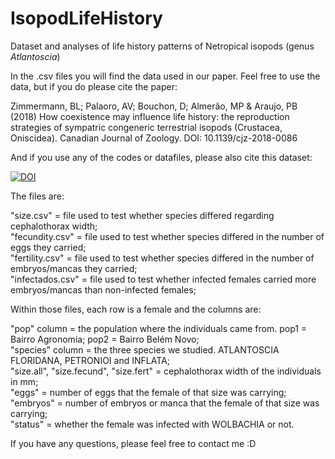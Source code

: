 # IsopodLifeHistory
Dataset and analyses of life history patterns of Netropical isopods (genus <i>Atlantoscia</i>)

In the .csv files you will find the data used in our paper. Feel free to use the data, but if you do please cite the paper:<br/>

Zimmermann, BL; Palaoro, AV; Bouchon, D; Almerão, MP & Araujo, PB (2018) How coexistence may influence life history: the reproduction strategies of sympatric congeneric terrestrial isopods (Crustacea, Oniscidea). Canadian Journal of Zoology. DOI: 10.1139/cjz-2018-0086<br/>

And if you use any of the codes or datafiles, please also cite this dataset:</br>

[![DOI](https://zenodo.org/badge/68820480.svg)](https://zenodo.org/badge/latestdoi/68820480)


The files are: <br/>


"size.csv" = file used to test whether species differed regarding cephalothorax width;<br/>
"fecundity.csv" = file used to test whether species differed in the number of eggs they carried;<br/>
"fertility.csv" = file used to test whether species differed in the number of embryos/mancas they carried;<br/>
"infectados.csv" = file used to test whether infected females carried more embryos/mancas than non-infected females;<br/>

Within those files, each row is a female and the columns are: <br/>

"pop" column = the population where the individuals came from. pop1 = Bairro Agronomia; pop2 = Bairro Belém Novo;<br/>
"species" column = the three species we studied. ATLANTOSCIA FLORIDANA, PETRONIOI and INFLATA;<br/>
"size.all", "size.fecund", "size.fert" = cephalothorax width of the individuals in mm;<br/>
"eggs" = number of eggs that the female of that size was carrying;<br/>
"embryos" = number of embryos or manca that the female of that size was carrying;<br/>
"status" = whether the female was infected with WOLBACHIA or not.<br/>

If you have any questions, please feel free to contact me :D
